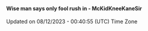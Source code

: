 #### Wise man says only fool rush in - McKidKneeKaneSir
Updated on 08/12/2023 - 00:40:55 (UTC) Time Zone
